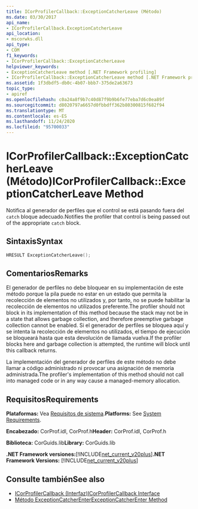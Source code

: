 ```yaml
---
title: ICorProfilerCallback::ExceptionCatcherLeave (Método)
ms.date: 03/30/2017
api_name:
- ICorProfilerCallback.ExceptionCatcherLeave
api_location:
- mscorwks.dll
api_type:
- COM
f1_keywords:
- ICorProfilerCallback::ExceptionCatcherLeave
helpviewer_keywords:
- ExceptionCatcherLeave method [.NET Framework profiling]
- ICorProfilerCallback::ExceptionCatcherLeave method [.NET Framework profiling]
ms.assetid: 1f3dbdf5-db0c-4b07-bbb7-375de2a63673
topic_type:
- apiref
ms.openlocfilehash: c0a24a8f9b7c40d87f9b9b6fe77eba7d6c0ea89f
ms.sourcegitcommit: d8020797a6657d0fbbdff362b80300815f682f94
ms.translationtype: MT
ms.contentlocale: es-ES
ms.lasthandoff: 11/24/2020
ms.locfileid: "95700033"
---
```

# <a name="icorprofilercallbackexceptioncatcherleave-method"></a><span data-ttu-id="6587d-102">ICorProfilerCallback::ExceptionCatcherLeave (Método)</span><span class="sxs-lookup"><span data-stu-id="6587d-102">ICorProfilerCallback::ExceptionCatcherLeave Method</span></span>

<span data-ttu-id="6587d-103">Notifica al generador de perfiles que el control se está pasando fuera del `catch` bloque adecuado.</span><span class="sxs-lookup"><span data-stu-id="6587d-103">Notifies the profiler that control is being passed out of the appropriate `catch` block.</span></span>  
  
## <a name="syntax"></a><span data-ttu-id="6587d-104">Sintaxis</span><span class="sxs-lookup"><span data-stu-id="6587d-104">Syntax</span></span>  
  
```cpp  
HRESULT ExceptionCatcherLeave();  
```  
  
## <a name="remarks"></a><span data-ttu-id="6587d-105">Comentarios</span><span class="sxs-lookup"><span data-stu-id="6587d-105">Remarks</span></span>  

 <span data-ttu-id="6587d-106">El generador de perfiles no debe bloquear en su implementación de este método porque la pila puede no estar en un estado que permita la recolección de elementos no utilizados y, por tanto, no se puede habilitar la recolección de elementos no utilizados preferente.</span><span class="sxs-lookup"><span data-stu-id="6587d-106">The profiler should not block in its implementation of this method because the stack may not be in a state that allows garbage collection, and therefore preemptive garbage collection cannot be enabled.</span></span> <span data-ttu-id="6587d-107">Si el generador de perfiles se bloquea aquí y se intenta la recolección de elementos no utilizados, el tiempo de ejecución se bloqueará hasta que esta devolución de llamada vuelva.</span><span class="sxs-lookup"><span data-stu-id="6587d-107">If the profiler blocks here and garbage collection is attempted, the runtime will block until this callback returns.</span></span>  
  
 <span data-ttu-id="6587d-108">La implementación del generador de perfiles de este método no debe llamar a código administrado ni provocar una asignación de memoria administrada.</span><span class="sxs-lookup"><span data-stu-id="6587d-108">The profiler's implementation of this method should not call into managed code or in any way cause a managed-memory allocation.</span></span>  
  
## <a name="requirements"></a><span data-ttu-id="6587d-109">Requisitos</span><span class="sxs-lookup"><span data-stu-id="6587d-109">Requirements</span></span>  

 <span data-ttu-id="6587d-110">**Plataformas:** Vea [Requisitos de sistema](../../get-started/system-requirements.md).</span><span class="sxs-lookup"><span data-stu-id="6587d-110">**Platforms:** See [System Requirements](../../get-started/system-requirements.md).</span></span>  
  
 <span data-ttu-id="6587d-111">**Encabezado:** CorProf.idl, CorProf.h</span><span class="sxs-lookup"><span data-stu-id="6587d-111">**Header:** CorProf.idl, CorProf.h</span></span>  
  
 <span data-ttu-id="6587d-112">**Biblioteca:** CorGuids.lib</span><span class="sxs-lookup"><span data-stu-id="6587d-112">**Library:** CorGuids.lib</span></span>  
  
 <span data-ttu-id="6587d-113">**.NET Framework versiones:**[!INCLUDE[net_current_v20plus](../../../../includes/net-current-v20plus-md.md)]</span><span class="sxs-lookup"><span data-stu-id="6587d-113">**.NET Framework Versions:** [!INCLUDE[net_current_v20plus](../../../../includes/net-current-v20plus-md.md)]</span></span>  
  
## <a name="see-also"></a><span data-ttu-id="6587d-114">Consulte también</span><span class="sxs-lookup"><span data-stu-id="6587d-114">See also</span></span>

- [<span data-ttu-id="6587d-115">ICorProfilerCallback (Interfaz)</span><span class="sxs-lookup"><span data-stu-id="6587d-115">ICorProfilerCallback Interface</span></span>](icorprofilercallback-interface.md)
- [<span data-ttu-id="6587d-116">Método ExceptionCatcherEnter</span><span class="sxs-lookup"><span data-stu-id="6587d-116">ExceptionCatcherEnter Method</span></span>](icorprofilercallback-exceptioncatcherenter-method.md)
